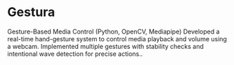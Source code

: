 # Gestura
Gesture-Based Media Control (Python, OpenCV, Mediapipe) Developed a real-time hand-gesture system to control media playback and volume using a webcam. Implemented multiple gestures with stability checks and intentional wave detection for precise actions..
